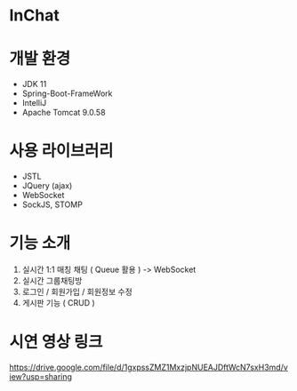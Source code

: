 # InChat

# 개발 환경
- JDK 11
- Spring-Boot-FrameWork
- IntelliJ
- Apache Tomcat 9.0.58


# 사용 라이브러리
- JSTL
- JQuery (ajax)
- WebSocket
- SockJS, STOMP


# 기능 소개

1. 실시간 1:1 매칭 채팅 ( Queue 활용 ) -> WebSocket 
2. 실시간 그룹채팅방
3. 로그인 / 회원가입 / 회원정보 수정
4. 게시판 기능 ( CRUD )

# 시연 영상 링크

https://drive.google.com/file/d/1gxpssZMZ1MxzjpNUEAJDftWcN7sxH3md/view?usp=sharing
